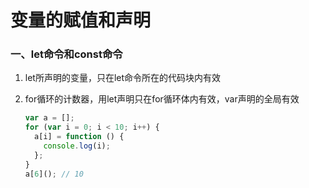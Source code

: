 # 变量的赋值和声明

### 一、let命令和const命令

1. let所声明的变量，只在let命令所在的代码块内有效

2. for循环的计数器，用let声明只在for循环体内有效，var声明的全局有效

   ```JavaScript
   var a = [];
   for (var i = 0; i < 10; i++) {
     a[i] = function () {
       console.log(i);
     };
   }
   a[6](); // 10
   ```



